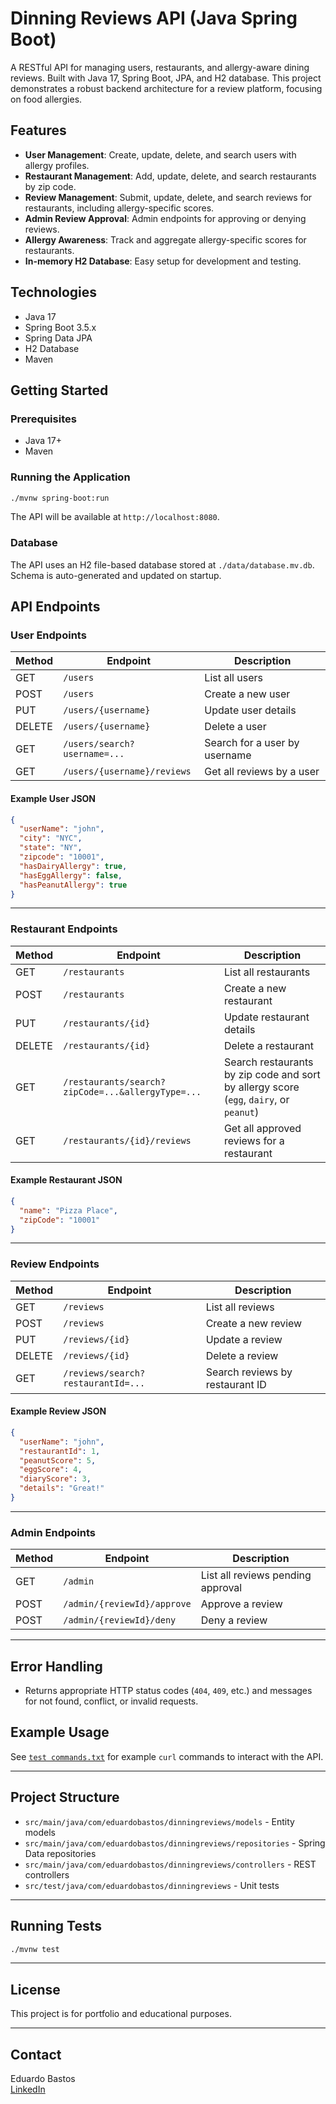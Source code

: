 # Dinning Reviews API (Java Spring Boot)

A RESTful API for managing users, restaurants, and allergy-aware dining reviews. Built with Java 17, Spring Boot, JPA, and H2 database. This project demonstrates a robust backend architecture for a review platform, focusing on food allergies.

## Features

- **User Management**: Create, update, delete, and search users with allergy profiles.
- **Restaurant Management**: Add, update, delete, and search restaurants by zip code.
- **Review Management**: Submit, update, delete, and search reviews for restaurants, including allergy-specific scores.
- **Admin Review Approval**: Admin endpoints for approving or denying reviews.
- **Allergy Awareness**: Track and aggregate allergy-specific scores for restaurants.
- **In-memory H2 Database**: Easy setup for development and testing.

## Technologies

- Java 17
- Spring Boot 3.5.x
- Spring Data JPA
- H2 Database
- Maven

## Getting Started

### Prerequisites

- Java 17+
- Maven

### Running the Application

```sh
./mvnw spring-boot:run
```

The API will be available at `http://localhost:8080`.

### Database

The API uses an H2 file-based database stored at `./data/database.mv.db`. Schema is auto-generated and updated on startup.

## API Endpoints

### User Endpoints

| Method | Endpoint                     | Description                   |
| ------ | ---------------------------- | ----------------------------- |
| GET    | `/users`                     | List all users                |
| POST   | `/users`                     | Create a new user             |
| PUT    | `/users/{username}`          | Update user details           |
| DELETE | `/users/{username}`          | Delete a user                 |
| GET    | `/users/search?username=...` | Search for a user by username |
| GET    | `/users/{username}/reviews`  | Get all reviews by a user     |

#### Example User JSON

```json
{
  "userName": "john",
  "city": "NYC",
  "state": "NY",
  "zipcode": "10001",
  "hasDairyAllergy": true,
  "hasEggAllergy": false,
  "hasPeanutAllergy": true
}
```

---

### Restaurant Endpoints

| Method | Endpoint                                          | Description                                                                            |
| ------ | ------------------------------------------------- | -------------------------------------------------------------------------------------- |
| GET    | `/restaurants`                                    | List all restaurants                                                                   |
| POST   | `/restaurants`                                    | Create a new restaurant                                                                |
| PUT    | `/restaurants/{id}`                               | Update restaurant details                                                              |
| DELETE | `/restaurants/{id}`                               | Delete a restaurant                                                                    |
| GET    | `/restaurants/search?zipCode=...&allergyType=...` | Search restaurants by zip code and sort by allergy score (`egg`, `dairy`, or `peanut`) |
| GET    | `/restaurants/{id}/reviews`                       | Get all approved reviews for a restaurant                                              |

#### Example Restaurant JSON

```json
{
  "name": "Pizza Place",
  "zipCode": "10001"
}
```

---

### Review Endpoints

| Method | Endpoint                           | Description                     |
| ------ | ---------------------------------- | ------------------------------- |
| GET    | `/reviews`                         | List all reviews                |
| POST   | `/reviews`                         | Create a new review             |
| PUT    | `/reviews/{id}`                    | Update a review                 |
| DELETE | `/reviews/{id}`                    | Delete a review                 |
| GET    | `/reviews/search?restaurantId=...` | Search reviews by restaurant ID |

#### Example Review JSON

```json
{
  "userName": "john",
  "restaurantId": 1,
  "peanutScore": 5,
  "eggScore": 4,
  "diaryScore": 3,
  "details": "Great!"
}
```

---

### Admin Endpoints

| Method | Endpoint                    | Description                       |
| ------ | --------------------------- | --------------------------------- |
| GET    | `/admin`                    | List all reviews pending approval |
| POST   | `/admin/{reviewId}/approve` | Approve a review                  |
| POST   | `/admin/{reviewId}/deny`    | Deny a review                     |

---

## Error Handling

- Returns appropriate HTTP status codes (`404`, `409`, etc.) and messages for not found, conflict, or invalid requests.

## Example Usage

See [`test commands.txt`](test%20commands.txt) for example `curl` commands to interact with the API.

---

## Project Structure

- `src/main/java/com/eduardobastos/dinningreviews/models` - Entity models
- `src/main/java/com/eduardobastos/dinningreviews/repositories` - Spring Data repositories
- `src/main/java/com/eduardobastos/dinningreviews/controllers` - REST controllers
- `src/test/java/com/eduardobastos/dinningreviews` - Unit tests

---

## Running Tests

```sh
./mvnw test
```

---

## License

This project is for portfolio and educational purposes.

---

## Contact

Eduardo Bastos  
[LinkedIn](https://www.linkedin.com/)

